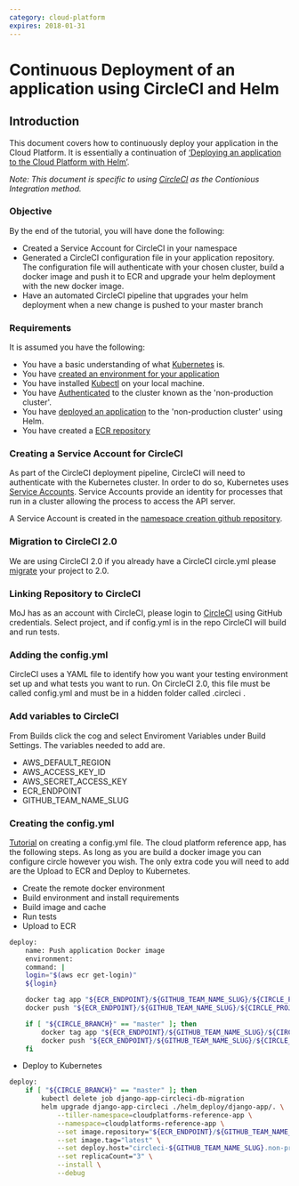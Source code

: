 ```yaml
---
category: cloud-platform
expires: 2018-01-31
---
```


# Continuous Deployment of an application using CircleCI and Helm

## Introduction
This document covers how to continuously deploy your application in the Cloud Platform. It is essentially a continuation of [‘Deploying an application to the Cloud Platform with Helm’](https://ministryofjustice.github.io/cloud-platform-user-docs/02-deploying-an-app/001-app-deploy-helm/#tutorial-deploying-an-application-to-the-cloud-platform-with-helm). 

*Note: This document is specific to using [CircleCI](https://circleci.com/) as the Contionious Integration method.*

### Objective
By the end of the tutorial, you will have done the following:

- Created a Service Account for CircleCI in your namespace
- Generated a CircleCI configuration file in your application repository. The configuration file will authenticate with your chosen cluster, build a docker image and push it to ECR and upgrade your helm deployment with the new docker image.
- Have an automated CircleCI pipeline that upgrades your helm deployment when a new change is pushed to your master branch

### Requirements
It is assumed you have the following: 

 - You have a basic understanding of what [Kubernetes](https://kubernetes.io/) is.
 - You have [created an environment for your application](/01-getting-started/003-env-create)
 - You have installed [Kubectl](https://kubernetes.io/docs/tasks/tools/install-kubectl/) on your local machine. 
 - You have [Authenticated](/01-getting-started/002-authenticate) to the cluster known as the 'non-production cluster'.
 - You have [deployed an application](https://ministryofjustice.github.io/cloud-platform-user-docs/02-deploying-an-app/001-app-deploy-helm/#tutorial-deploying-an-application-to-the-cloud-platform-with-helm) to the 'non-production cluster' using Helm.
 - You have created a [ECR repository](https://github.com/ministryofjustice/kubernetes-investigations/terraform/README.md)

### Creating a Service Account for CircleCI
As part of the CircleCI deployment pipeline, CircleCI will need to authenticate with the Kubernetes cluster. In order to do so, Kubernetes uses [Service Accounts](https://kubernetes.io/docs/tasks/configure-pod-container/configure-service-account/). Service Accounts provide an identity for processes that run in a cluster allowing the process to access the API server.

A Service Account is created in the [namespace creation github repository](). 

### Migration to CircleCI 2.0
We are using CircleCI 2.0 if you already have a CircleCI circle.yml please [migrate](https://circleci.com/docs/2.0/migration/) your project to 2.0.

### Linking Repository to CircleCI
MoJ has as an account with CircleCI, please login to [CircleCI](https://circleci.com/dashboard) using GitHub credentials. Select project, and if config.yml is in the repo CircleCI will build and run tests.

### Adding the config.yml
CircleCI uses a YAML file to identify how you want your testing environment set up and what tests you want to run. On CircleCI 2.0, this file must be called config.yml and must be in a hidden folder called .circleci .

### Add variables to CircleCI
From Builds click the cog and select Enviroment Variables under Build Settings. The variables needed to add are.
- AWS_DEFAULT_REGION
- AWS_ACCESS_KEY_ID
- AWS_SECRET_ACCESS_KEY
- ECR_ENDPOINT
- GITHUB_TEAM_NAME_SLUG

### Creating the config.yml
[Tutorial](https://circleci.com/docs/2.0/tutorials/) on creating a config.yml file. The cloud platform reference app, has the following steps. As long as you are build a docker image you can configure circle however you wish. The only extra code you will need to add are the Upload to ECR and Deploy to Kubernetes.
- Create the remote docker environment
- Build environment and install requirements
- Build image and cache
- Run tests
- Upload to ECR
```bash
deploy:
    name: Push application Docker image
    environment:
    command: |
    login="$(aws ecr get-login)"
    ${login}

    docker tag app "${ECR_ENDPOINT}/${GITHUB_TEAM_NAME_SLUG}/${CIRCLE_PROJECT_REPONAME}:${CIRCLE_SHA1}"
    docker push "${ECR_ENDPOINT}/${GITHUB_TEAM_NAME_SLUG}/${CIRCLE_PROJECT_REPONAME}:${CIRCLE_SHA1}"

    if [ "${CIRCLE_BRANCH}" == "master" ]; then
        docker tag app "${ECR_ENDPOINT}/${GITHUB_TEAM_NAME_SLUG}/${CIRCLE_PROJECT_REPONAME}:latest"
        docker push "${ECR_ENDPOINT}/${GITHUB_TEAM_NAME_SLUG}/${CIRCLE_PROJECT_REPONAME}:latest"
    fi
```
- Deploy to Kubernetes
```bash
deploy:
    if [ "${CIRCLE_BRANCH}" == "master" ]; then
        kubectl delete job django-app-circleci-db-migration
        helm upgrade django-app-circleci ./helm_deploy/django-app/. \
            --tiller-namespace=cloudplatforms-reference-app \
            --namespace=cloudplatforms-reference-app \
            --set image.repository="${ECR_ENDPOINT}/${GITHUB_TEAM_NAME_SLUG}/${CIRCLE_PROJECT_REPONAME}" \
            --set image.tag="latest" \
            --set deploy.host="circleci-${GITHUB_TEAM_NAME_SLUG}.non-production.k8s.integration.dsd.io" \
            --set replicaCount="3" \
            --install \
            --debug
```